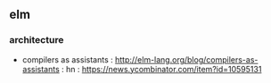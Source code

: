## elm

### architecture
- compilers as assistants : http://elm-lang.org/blog/compilers-as-assistants : hn : https://news.ycombinator.com/item?id=10595131

